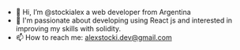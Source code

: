 - 👋 Hi, I’m @stockialex a web developer from Argentina
- 🌱 I'm passionate about developing using React js and interested in improving my skills with solidity.
- 📫 How to reach me: alexstocki.dev@gmail.com

<!---
stockialex/stockialex is a ✨ special ✨ repository because its `README.md` (this file) appears on your GitHub profile.
You can click the Preview link to take a look at your changes.
--->
